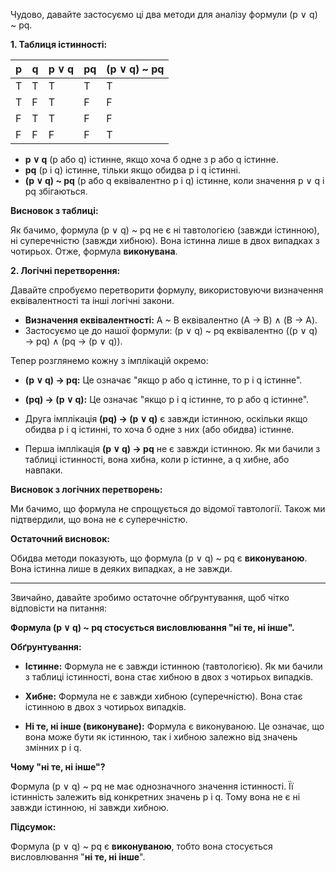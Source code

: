 Чудово, давайте застосуємо ці два методи для аналізу формули (p ∨ q) ~ pq.

**1. Таблиця істинності:**

| p | q | p ∨ q | pq | (p ∨ q) ~ pq |
|---|---|-------|----|-------------|
| T | T | T     | T  | T           |
| T | F | T     | F  | F           |
| F | T | T     | F  | F           |
| F | F | F     | F  | T           |

* **p ∨ q** (p або q) істинне, якщо хоча б одне з p або q істинне.
* **pq** (p і q) істинне, тільки якщо обидва p і q істинні.
* **(p ∨ q) ~ pq** (p або q еквівалентно p і q) істинне, коли значення p ∨ q і pq збігаються.

**Висновок з таблиці:**

Як бачимо, формула (p ∨ q) ~ pq не є ні тавтологією (завжди істинною), ні суперечністю (завжди хибною). Вона істинна лише в двох випадках з чотирьох. Отже, формула **виконувана**.

**2. Логічні перетворення:**

Давайте спробуємо перетворити формулу, використовуючи визначення еквівалентності та інші логічні закони.

* **Визначення еквівалентності:** A ~ B еквівалентно (A → B) ∧ (B → A).
* Застосуємо це до нашої формули: (p ∨ q) ~ pq еквівалентно ((p ∨ q) → pq) ∧ (pq → (p ∨ q)).

Тепер розглянемо кожну з імплікацій окремо:

* **(p ∨ q) → pq:** Це означає "якщо p або q істинне, то p і q істинне".
* **(pq) → (p ∨ q):** Це означає "якщо p і q істинне, то p або q істинне".

* Друга імплікація **(pq) → (p ∨ q)** є завжди істинною, оскільки якщо обидва p і q істинні, то хоча б одне з них (або обидва) істинне.

* Перша імплікація **(p ∨ q) → pq** не є завжди істинною. Як ми бачили з таблиці істинності, вона хибна, коли p істинне, а q хибне, або навпаки.

**Висновок з логічних перетворень:**

Ми бачимо, що формула не спрощується до відомої тавтології. Також ми підтвердили, що вона не є суперечністю.

**Остаточний висновок:**

Обидва методи показують, що формула (p ∨ q) ~ pq є **виконуваною**. Вона істинна лише в деяких випадках, а не завжди.

---

Звичайно, давайте зробимо остаточне обґрунтування, щоб чітко відповісти на питання:

**Формула (p ∨ q) ~ pq стосується висловлювання "ні те, ні інше".**

**Обґрунтування:**

* **Істинне:** Формула не є завжди істинною (тавтологією). Як ми бачили з таблиці істинності, вона стає хибною в двох з чотирьох випадків.

* **Хибне:** Формула не є завжди хибною (суперечністю). Вона стає істинною в двох з чотирьох випадків.

* **Ні те, ні інше (виконуване):** Формула є виконуваною. Це означає, що вона може бути як істинною, так і хибною залежно від значень змінних p і q.

**Чому "ні те, ні інше"?**

Формула (p ∨ q) ~ pq не має однозначного значення істинності. Її істинність залежить від конкретних значень p і q. Тому вона не є ні завжди істинною, ні завжди хибною.

**Підсумок:**

Формула (p ∨ q) ~ pq є **виконуваною**, тобто вона стосується висловлювання "**ні те, ні інше**".
